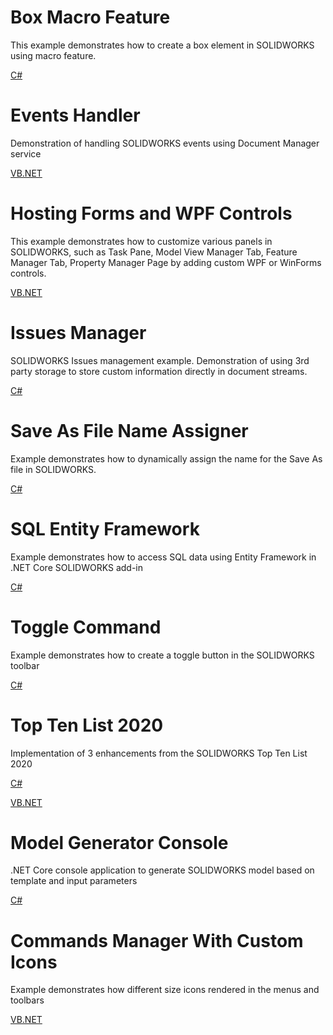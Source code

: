 # Box Macro Feature

This example demonstrates how to create a box element in SOLIDWORKS using macro feature.

[C#](box/cs)

# Events Handler

Demonstration of handling SOLIDWORKS events using Document Manager service

[VB.NET](events-handler/vb)

# Hosting Forms and WPF Controls

This example demonstrates how to customize various panels in SOLIDWORKS, such as Task Pane, Model View Manager Tab, Feature Manager Tab, Property Manager Page by adding custom WPF or WinForms controls.

[VB.NET](FormsAndWpfControls/vb)

# Issues Manager

SOLIDWORKS Issues management example. Demonstration of using 3rd party storage to store custom information directly in document streams.

[C#](issues-manager/cs)

# Save As File Name Assigner

Example demonstrates how to dynamically assign the name for the Save As file in SOLIDWORKS.

[C#](PropertyAsFileName/cs)

# SQL Entity Framework

Example demonstrates how to access SQL data using Entity Framework in .NET Core SOLIDWORKS add-in

[C#](SqlDbEfNetCore/cs)

# Toggle Command

Example demonstrates how to create a toggle button in the SOLIDWORKS toolbar

[C#](toggle-command/cs)

# Top Ten List 2020

Implementation of 3 enhancements from the SOLIDWORKS Top Ten List 2020

[C#](top-ten-list-2020/cs)

[VB.NET](top-ten-list-2020/vb)

# Model Generator Console

.NET Core console application to generate SOLIDWORKS model based on template and input parameters

[C#](model-generator-console/cs)

# Commands Manager With Custom Icons

Example demonstrates how different size icons rendered in the menus and toolbars

[VB.NET](command-icons/vb)